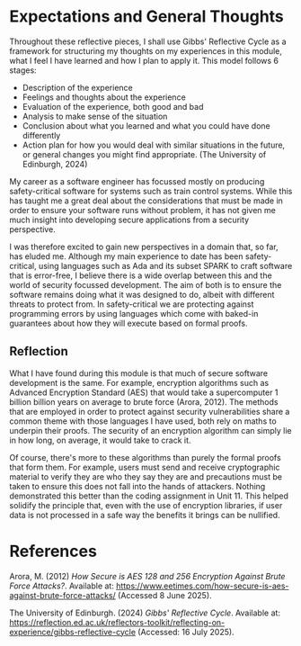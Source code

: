 # Expectations and General Thoughts
Throughout these reflective pieces, I shall use Gibbs' Reflective Cycle as a framework for structuring my thoughts on my experiences in this module, what I feel I have learned and how I plan to apply it. This model follows 6 stages:
- Description of the experience
- Feelings and thoughts about the experience
- Evaluation of the experience, both good and bad
- Analysis to make sense of the situation
- Conclusion about what you learned and what you could have done differently
- Action plan for how you would deal with similar situations in the future, or general changes you might find appropriate.
(The University of Edinburgh, 2024)

My career as a software engineer has focussed mostly on producing safety-critical software for systems such as train control systems. While this has taught me a great deal about the considerations that must be made in order to ensure your software runs without problem, it has not given me much insight into developing secure applications from a security perspective.

I was therefore excited to gain new perspectives in a domain that, so far, has eluded me. Although my main experience to date has been safety-critical, using languages such as Ada and its subset SPARK to craft software that is error-free, I believe there is a wide overlap between this and the world of security focussed development. The aim of both is to ensure the software remains doing what it was designed to do, albeit with different threats to protect from. In safety-critical we are protecting against programming errors by using languages which come with baked-in guarantees about how they will execute based on formal proofs. 

## Reflection
What I have found during this module is that much of secure software development is the same. For example, encryption algorithms such as Advanced Encryption Standard (AES) that would take a supercomputer 1 billion billion years on average to brute force (Arora, 2012). The methods that are employed in order to protect against security vulnerabilities share a common theme with those languages I have used, both rely on maths to underpin their proofs. The security of an encryption algorithm can simply lie in how long, on average, it would take to crack it.

Of course, there's more to these algorithms than purely the formal proofs that form them. For example, users must send and receive cryptographic material to verify they are who they say they are and precautions must be taken to ensure this does not fall into the hands of attackers. Nothing demonstrated this better than the coding assignment in Unit 11. This helped solidify the principle that, even with the use of encryption libraries, if user data is not processed in a safe way the benefits it brings can be nullified.

# References
Arora, M. (2012) _How Secure is AES 128 and 256 Encryption Against Brute Force Attacks?_. Available at: https://www.eetimes.com/how-secure-is-aes-against-brute-force-attacks/ (Accessed 8 June 2025).

The University of Edinburgh. (2024) *Gibbs' Reflective Cycle*. Available at: https://reflection.ed.ac.uk/reflectors-toolkit/reflecting-on-experience/gibbs-reflective-cycle (Accessed: 16 July 2025).